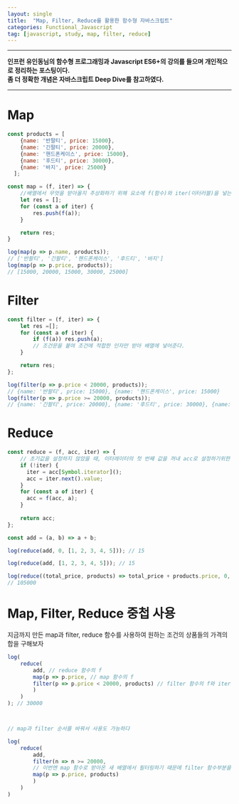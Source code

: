 ```yaml
---
layout: single
title:  "Map, Filter, Reduce를 활용한 함수형 자바스크립트"
categories: Functional_Javascript
tag: [javascript, study, map, filter, reduce]
---
```


***

**인프런 유인동님의 함수형 프로그래밍과 Javascript ES6+의 강의를 들으며 개인적으로 정리하는 포스팅이다.**  
**좀 더 정확한 개념은 자바스크립트 Deep Dive를 참고하였다.**  

***



# Map

````javascript
const products = [
    {name: '반팔티', price: 15000},
    {name: '긴팔티', price: 20000},
    {name: '핸드폰케이스', price: 15000},
    {name: '후드티', price: 30000},
    {name: '바지', price: 25000}
  ];

const map = (f, iter) => {
    //배열에서 무엇을 받아올지 추상화하기 위해 요소에 f(함수)와 iter(이터러블)을 넣는다
    let res = [];
    for (const a of iter) {
        res.push(f(a)); 
    }

    return res;
}

log(map(p => p.name, products)); 
// ['반팔티', '긴팔티', '핸드폰케이스', '후드티', '바지']
log(map(p => p.price, products)); 
// [15000, 20000, 15000, 30000, 25000]
````


# Filter
````javascript
const filter = (f, iter) => {
    let res =[];
    for (const a of iter) {
        if (f(a)) res.push(a);
        // 조건문을 붙여 조건에 적합한 인자만 받아 배열에 넣어준다.
    }

    return res;
};

log(filter(p => p.price < 20000, products));
// {name: '반팔티', price: 15000}, {name: '핸드폰케이스', price: 15000}
log(filter(p => p.price >= 20000, products));
// {name: '긴팔티', price: 20000}, {name: '후드티', price: 30000}, {name: '바지', price: 25000}
````


# Reduce
````javascript
const reduce = (f, acc, iter) => {
    // 초기값을 설정하지 않았을 때, 이터레이터의 첫 번째 값을 꺼내 acc로 설정하기위한 조건문
    if (!iter) {
      iter = acc[Symbol.iterator]();
      acc = iter.next().value;
    }
    for (const a of iter) {
      acc = f(acc, a);
    }
    
    return acc;
};

const add = (a, b) => a + b;

log(reduce(add, 0, [1, 2, 3, 4, 5])); // 15

log(reduce(add, [1, 2, 3, 4, 5])); // 15

log(reduce((total_price, products) => total_price + products.price, 0, products));
// 105000
````


# Map, Filter, Reduce 중첩 사용

지금까지 만든 map과 filter, reduce 함수를 사용하여 원하는 조건의 상품들의 가격의 합을 구해보자

````javascript
log(
    reduce(
        add, // reduce 함수의 f
        map(p => p.price, // map 함수의 f
        filter(p => p.price < 20000, products) // filter 함수의 f와 iter
        )
    )
); // 30000



// map과 filter 순서를 바꿔서 사용도 가능하다

log(
    reduce(
        add,
        filter(n => n >= 20000, 
        // 이번엔 map 함수로 받아온 새 배열에서 필터링하기 때문에 filter 함수부분을 고쳐야한다.
        map(p => p.price, products)
        )
    )
)
````